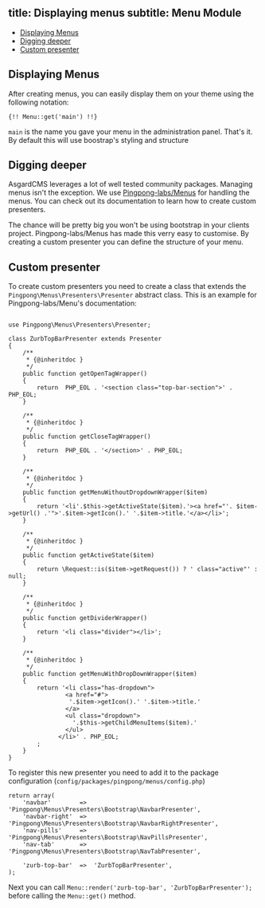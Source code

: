 title: Displaying menus
subtitle: Menu Module
-------

- [Displaying Menus](#displaying-menus)
- [Digging deeper](#digging-deeper)
- [Custom presenter](#custom-presenter)


## <a class="anchor" name="displaying-menus" href="#displaying-menus"></a> Displaying Menus

After creating menus, you can easily display them on your theme using the following notation:

``` .language-php
{!! Menu::get('main') !!}
```
`main` is the name you gave your menu in the administration panel.
That's it. By default this will use boostrap's styling and structure


## <a class="anchor" name="digging-deeper" href="#digging-deeper"></a>  Digging deeper

AsgardCMS leverages a lot of well tested community packages. Managing menus isn't the exception. We use [Pingpong-labs/Menus](https://github.com/pingpong-labs/menus) for handling the menus. You can check out its documentation to learn how to create custom presenters.

The chance will be pretty big you won't be using bootstrap in your clients project. Pingpong-labs/Menus has made this verry easy to customise. By creating a custom presenter you can define the structure of your menu.

## <a class="anchor" name="custom-presenter" href="#custom-presenter"></a>  Custom presenter

To create custom presenters you need to create a class that extends the `Pingpong\Menus\Presenters\Presenter` abstract class.
This is an example for Pingpong-labs/Menu's documentation:


``` .language-php

use Pingpong\Menus\Presenters\Presenter;

class ZurbTopBarPresenter extends Presenter
{
    /**
     * {@inheritdoc }
     */
    public function getOpenTagWrapper()
    {
        return  PHP_EOL . '<section class="top-bar-section">' . PHP_EOL;
    }

    /**
     * {@inheritdoc }
     */
    public function getCloseTagWrapper()
    {
        return  PHP_EOL . '</section>' . PHP_EOL;
    }

    /**
     * {@inheritdoc }
     */
    public function getMenuWithoutDropdownWrapper($item)
    {
        return '<li'.$this->getActiveState($item).'><a href="'. $item->getUrl() .'">'.$item->getIcon().' '.$item->title.'</a></li>';
    }

    /**
     * {@inheritdoc }
     */
    public function getActiveState($item)
    {
        return \Request::is($item->getRequest()) ? ' class="active"' : null;
    }

    /**
     * {@inheritdoc }
     */
    public function getDividerWrapper()
    {
        return '<li class="divider"></li>';
    }

    /**
     * {@inheritdoc }
     */
    public function getMenuWithDropDownWrapper($item)
    {
        return '<li class="has-dropdown">
                <a href="#">
                 '.$item->getIcon().' '.$item->title.'
                </a>
                <ul class="dropdown">
                  '.$this->getChildMenuItems($item).'
                </ul>
              </li>' . PHP_EOL;
        ;
    }
}
```

To register this new presenter you need to add it to the package configuration (`config/packages/pingpong/menus/config.php`)

``` .language-php
return array(
    'navbar'        =>  'Pingpong\Menus\Presenters\Bootstrap\NavbarPresenter',
    'navbar-right'  =>  'Pingpong\Menus\Presenters\Bootstrap\NavbarRightPresenter',
    'nav-pills'     =>  'Pingpong\Menus\Presenters\Bootstrap\NavPillsPresenter',
    'nav-tab'       =>  'Pingpong\Menus\Presenters\Bootstrap\NavTabPresenter',

    'zurb-top-bar'  =>  'ZurbTopBarPresenter',
);
```

Next you can call `Menu::render('zurb-top-bar', 'ZurbTopBarPresenter');` before calling the `Menu::get()` method.



